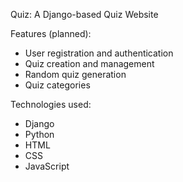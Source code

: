 Quiz: A Django-based Quiz Website 


Features (planned):
- User registration and authentication
- Quiz creation and management
- Random quiz generation
- Quiz categories 

Technologies used:
- Django
- Python
- HTML
- CSS
- JavaScript

  
